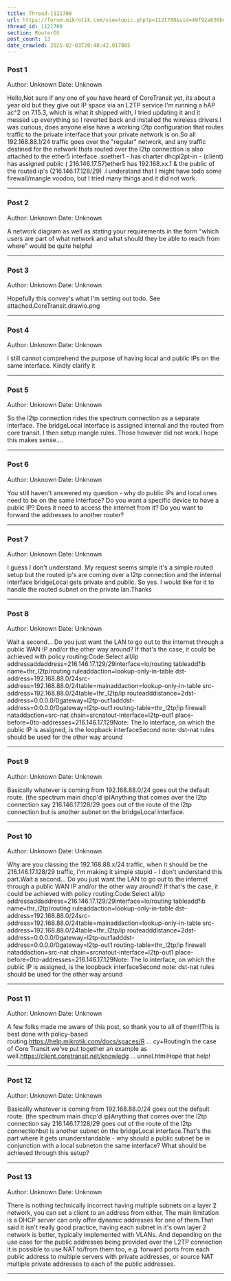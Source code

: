 ```yaml
---
title: Thread-1121708
url: https://forum.mikrotik.com/viewtopic.php?p=1121708&sid=49f92a630bc7970d8ca50523be880e8f#p1121708
thread_id: 1121708
section: RouterOS
post_count: 13
date_crawled: 2025-02-03T20:48:42.017085
---
```


### Post 1
Author: Unknown
Date: Unknown

Hello,Not sure if any one of you have heard of CoreTransit yet, its about a year old but they give out IP space via an L2TP service.I'm running a hAP ac^2 on 7.15.3, which is what it shipped with, I tried updating it and it messed up everything so I reverted back and installed the wireless drivers.I was curious, does anyone else have a working l2tp configuration that routes traffic to the private interface that your private network is on.So all 192.168.88.1/24 traffic goes over the "regular" network, and any traffic destined for the network thats routed over the l2tp connection is also attached to the ether5 interface..soether1 - has charter dhcpl2pt-in - (client) has assigned public ( 216.146.17.57)ether5 has 192.168.xx.1 & the public of the routed ip's (216.146.17.128/29) .I understand that I might have todo some firewall/mangle voodoo, but I tried many things and it did not work.

---
### Post 2
Author: Unknown
Date: Unknown

A network diagram as well as stating your requirements in the form "which users are part of what network and what should they be able to reach from where" would be quite helpful

---
### Post 3
Author: Unknown
Date: Unknown

Hopefully this convey's what I'm setting out todo.  See attached.CoreTransit.drawio.png

---
### Post 4
Author: Unknown
Date: Unknown

I still cannot comprehend the purpose of having local and public IPs on the same interface. Kindly clarify it

---
### Post 5
Author: Unknown
Date: Unknown

So the l2tp connection rides the spectrum connection as a separate interface.  The bridgeLocal interface is assigned internal and the routed from core transit.  I then setup mangle rules.  Those however did not work.I hope this makes sense....

---
### Post 6
Author: Unknown
Date: Unknown

You still haven't answered my question - why do public IPs and local ones need to be on the same interface? Do you want a specific device to have a public IP? Does it need to access the internet from it? Do you want to forward the addresses to another router?

---
### Post 7
Author: Unknown
Date: Unknown

I guess I don't understand.  My request seems simple it's a simple routed setup but the routed ip's are coming over a l2tp connection and the internal interface bridgeLocal gets private and public.  So yes. I would like for it to handle the routed subnet on the private lan.Thanks

---
### Post 8
Author: Unknown
Date: Unknown

Wait a second... Do you just want the LAN to go out to the internet through a public WAN IP and/or the other way around? If that's the case, it could be achieved with policy routing:Code:Select all/ip addressaddaddress=216.146.17.129/29interface=lo/routing tableaddfib name=thr_l2tp/routing ruleaddaction=lookup-only-in-table dst-address=192.168.88.0/24src-address=192.168.88.0/24table=mainaddaction=lookup-only-in-table src-address=192.168.88.0/24table=thr_l2tp/ip routeadddistance=2dst-address=0.0.0.0/0gateway=l2tp-out1adddst-address=0.0.0.0/0gateway=l2tp-out1 routing-table=thr_l2tp/ip firewall nataddaction=src-nat chain=srcnatout-interface=l2tp-out1 place-before=0to-addresses=216.146.17.129Note: The lo interface, on which the public IP is assigned, is the loopback interfaceSecond note: dst-nat rules should be used for the other way around

---
### Post 9
Author: Unknown
Date: Unknown

Basically whatever is coming from 192.168.88.0/24 goes out the default route. (the spectrum main dhcp'd ip)Anything that comes over the l2tp connection say 216.146.17.128/29 goes out of the route of the l2tp connection but is another subnet on the bridgeLocal interface.

---
### Post 10
Author: Unknown
Date: Unknown

Why are you classing the 192.168.88.x/24 traffic, when it should be the 216.146.17.128/29 traffic, I'm making it simple stupid - I don't understand this part.Wait a second... Do you just want the LAN to go out to the internet through a public WAN IP and/or the other way around? If that's the case, it could be achieved with policy routing:Code:Select all/ip addressaddaddress=216.146.17.129/29interface=lo/routing tableaddfib name=thr_l2tp/routing ruleaddaction=lookup-only-in-table dst-address=192.168.88.0/24src-address=192.168.88.0/24table=mainaddaction=lookup-only-in-table src-address=192.168.88.0/24table=thr_l2tp/ip routeadddistance=2dst-address=0.0.0.0/0gateway=l2tp-out1adddst-address=0.0.0.0/0gateway=l2tp-out1 routing-table=thr_l2tp/ip firewall nataddaction=src-nat chain=srcnatout-interface=l2tp-out1 place-before=0to-addresses=216.146.17.129Note: The lo interface, on which the public IP is assigned, is the loopback interfaceSecond note: dst-nat rules should be used for the other way around

---
### Post 11
Author: Unknown
Date: Unknown

A few folks made me aware of this post, so thank you to all of them!!This is best done with policy-based routing.https://help.mikrotik.com/docs/spaces/R ... cy+RoutingIn the case of Core Transit we've put together an example as well.https://client.coretransit.net/knowledg ... unnel.htmlHope that help!

---
### Post 12
Author: Unknown
Date: Unknown

Basically whatever is coming from 192.168.88.0/24 goes out the default route. (the spectrum main dhcp'd ip)Anything that comes over the l2tp connection say 216.146.17.128/29 goes out of the route of the l2tp connectionbut is another subnet on the bridgeLocal interface.That's the part where it gets ununderstandable - why should a public subnet be in conjunction with a local subneton the same interface? What should be achieved through this setup?

---
### Post 13
Author: Unknown
Date: Unknown

There is nothing technically incorrect having multiple subnets on a layer 2 network, you can set a client to an address from either. The main limitation is a DHCP server can only offer dynamic addresses for one of them.That said it isn't really good practice, having each subnet in it's own layer 2 network is better, typically implemented with VLANs. And depending on the use case for the public addresses being provided over the L2TP connection it is possible to use NAT to/from them too, e.g. forward ports from each public address to multiple servers with private addresses, or source NAT multiple private addresses to each of the public addresses.

---
